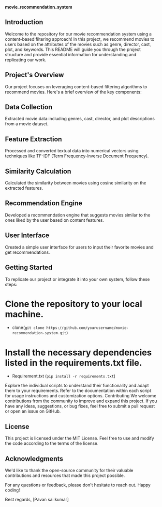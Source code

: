 **movie_recommendation_system**
## Introduction
Welcome to the repository for our movie recommendation system using a content-based filtering approach! In this project, we recommend movies to users based on the attributes of the movies such as genre, director, cast, plot, and keywords. This README will guide you through the project structure and provide essential information for understanding and replicating our work.

## Project's Overview
Our project focuses on leveraging content-based filtering algorithms to recommend movies. Here's a brief overview of the key components:

## Data Collection
Extracted movie data including genres, cast, director, and plot descriptions from a movie dataset.

## Feature Extraction
Processed and converted textual data into numerical vectors using techniques like TF-IDF (Term Frequency-Inverse Document Frequency).

## Similarity Calculation
Calculated the similarity between movies using cosine similarity on the extracted features.

## Recommendation Engine
Developed a recommendation engine that suggests movies similar to the ones liked by the user based on content features.

## User Interface
Created a simple user interface for users to input their favorite movies and get recommendations.

## Getting Started
To replicate our project or integrate it into your own system, follow these steps:

# Clone the repository to your local machine.
- clone(`git clone https://github.com/yourusername/movie-recommendation-system.git`)



# Install the necessary dependencies listed in the requirements.txt file.
- Requirement.txt (`pip install -r requirements.txt`)

Explore the individual scripts to understand their functionality and adapt them to your requirements.
Refer to the documentation within each script for usage instructions and customization options.
Contributing
We welcome contributions from the community to improve and expand this project. If you have any ideas, suggestions, or bug fixes, feel free to submit a pull request or open an issue on GitHub.

## License
This project is licensed under the MIT License. Feel free to use and modify the code according to the terms of the license.

## Acknowledgments
We'd like to thank the open-source community for their valuable contributions and resources that made this project possible.

For any questions or feedback, please don't hesitate to reach out. Happy coding!

Best regards,
[Pavan sai kumar]









